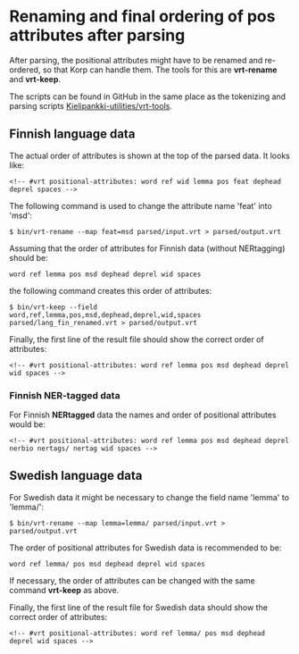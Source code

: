 # Renaming and final ordering of pos attributes after parsing
After parsing, the positional attributes might have to be renamed and re-ordered, so that Korp can handle them. The tools for this are **vrt-rename** and **vrt-keep**.

The scripts can be found in GitHub in the same place as the tokenizing and parsing scripts [Kielipankki-utilities/vrt-tools](https://github.com/CSCfi/Kielipankki-utilities/tree/master/vrt-tools).

## Finnish language data

The actual order of attributes is shown at the top of the parsed data. It looks like:

	<!-- #vrt positional-attributes: word ref wid lemma pos feat dephead deprel spaces -->


The following command is used to change the attribute name 'feat' into 'msd':

	$ bin/vrt-rename --map feat=msd parsed/input.vrt > parsed/output.vrt


Assuming that the order of attributes for Finnish data (without NERtagging) should be: 

	word ref lemma pos msd dephead deprel wid spaces 

the following command creates this order of attributes:

	$ bin/vrt-keep --field word,ref,lemma,pos,msd,dephead,deprel,wid,spaces parsed/lang_fin_renamed.vrt > parsed/output.vrt


Finally, the first line of the result file should show the correct order of attributes:

	<!-- #vrt positional-attributes: word ref lemma pos msd dephead deprel wid spaces -->



### Finnish NER-tagged data
For Finnish **NERtagged** data the names and order of positional attributes would be:

	<!-- #vrt positional-attributes: word ref lemma pos msd dephead deprel nerbio nertags/ nertag wid spaces -->


## Swedish language data

For Swedish data it might be necessary to change the field name 'lemma' to 'lemma/':

	$ bin/vrt-rename --map lemma=lemma/ parsed/input.vrt > parsed/output.vrt


The order of positional attributes for Swedish data is recommended to be:

	word ref lemma/ pos msd dephead deprel wid spaces


If necessary, the order of attributes can be changed with the same command **vrt-keep** as above.

Finally, the first line of the result file for Swedish data should show the correct order of attributes:

	<!-- #vrt positional-attributes: word ref lemma/ pos msd dephead deprel wid spaces -->

